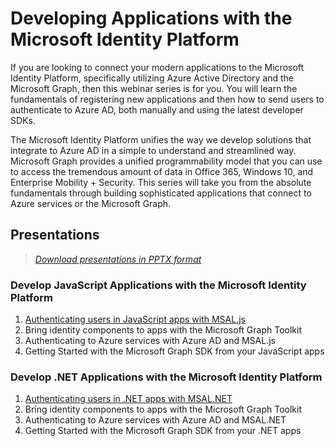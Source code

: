 # Developing Applications with the Microsoft Identity Platform

If you are looking to connect your modern applications to the Microsoft Identity Platform, specifically utilizing Azure Active Directory and the Microsoft Graph, then this webinar series is for you. You will learn the fundamentals of registering new applications and then how to send users to authenticate to Azure AD, both manually and using the latest developer SDKs.

The Microsoft Identity Platform unifies the way we develop solutions that integrate to Azure AD in a simple to understand and streamlined way. Microsoft Graph provides a unified programmability model that you can use to access the tremendous amount of data in Office 365, Windows 10, and Enterprise Mobility + Security. This series will take you from the absolute fundamentals through building sophisticated applications that connect to Azure services or the Microsoft Graph.

## Presentations

> *[Download presentations in PPTX format](../../releases/latest)*

### Develop JavaScript Applications with the Microsoft Identity Platform

1. [Authenticating users in JavaScript apps with MSAL.js](presentations/auth_users_msaljs.md)
1. Bring identity components to apps with the Microsoft Graph Toolkit
1. Authenticating to Azure services with Azure AD and MSAL.js
1. Getting Started with the Microsoft Graph SDK from your JavaScript apps

### Develop .NET Applications with the Microsoft Identity Platform

1. [Authenticating users in .NET apps with MSAL.NET](presentations/auth_users_msalnet.md)
1. Bring identity components to apps with the Microsoft Graph Toolkit
1. Authenticating to Azure services with Azure AD and MSAL.NET
1. Getting Started with the Microsoft Graph SDK from your .NET apps